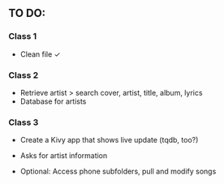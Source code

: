 ## TO DO:

### Class 1
- Clean file ✓

### Class 2
- Retrieve artist > search cover, artist, title, album, lyrics
- Database for artists

### Class 3
- Create a Kivy app that shows live update (tqdb, too?)
- Asks for artist information

- Optional: Access phone subfolders, pull and modify songs